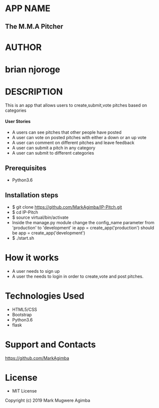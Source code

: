 # APP NAME

## The M.M.A Pitcher

# AUTHOR
# brian njoroge


# DESCRIPTION

This is an app that allows users to create,submit,vote pitches based on categories

#### User Stories

* A users can see pitches that other people have posted
* A user can vote on posted pitches with either a down or an up vote
* A user can comment on different pitches and leave feedback
* A user can submit a pitch in any category
* A user can submit to different categories


## Prerequisites
* Python3.6

## Installation steps 
* $ git clone https://github.com/MarkAgimba/IP-Pitch.git
* $ cd IP-Pitch
* $ source virtual/bin/activate
* Inside the manage.py module change the config_name parameter from 'production' to 'development' ie app = create_app('production') should be app = create_app('development')
* $ ./start.sh 

# How it works

* A user needs to sign up
* A user the needs to login in order to create,vote and post pitches.

# Technologies Used
* HTML5/CSS 
* Bootstrap 
* Python3.6
* flask

# Support and Contacts
https://github.com/MarkAgimba


# License

* MIT License

Copyright (c) 2019 Mark Mugwere Agimba
